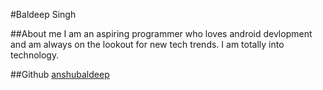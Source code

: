 #Baldeep Singh

##About me
I am an aspiring programmer who loves android devlopment and am always on the lookout for new tech trends. I am totally into technology.

##Github
[anshubaldeep](https://github.com/anshubaldeep)
